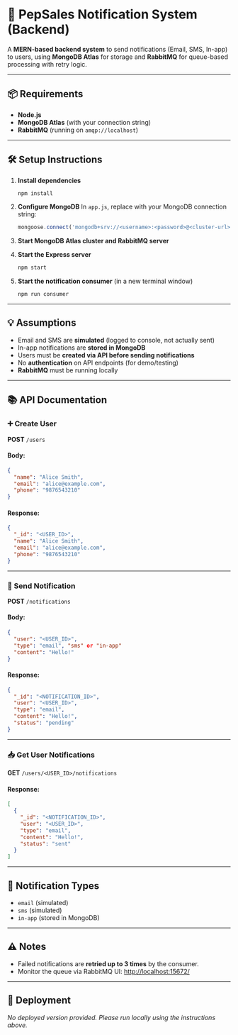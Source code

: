 # 🚀 PepSales Notification System (Backend)

A **MERN-based backend system** to send notifications (Email, SMS, In-app) to users, using **MongoDB Atlas** for storage and **RabbitMQ** for queue-based processing with retry logic.

---

## 📦 Requirements

- **Node.js**
- **MongoDB Atlas** (with your connection string)
- **RabbitMQ** (running on `amqp://localhost`)

---

## 🛠️ Setup Instructions

1. **Install dependencies**
   ```bash
   npm install
   ```

2. **Configure MongoDB**
   In `app.js`, replace with your MongoDB connection string:
   ```js
   mongoose.connect('mongodb+srv://<username>:<password>@<cluster-url>/<dbname>', {...})
   ```

3. **Start MongoDB Atlas cluster and RabbitMQ server**

4. **Start the Express server**
   ```bash
   npm start
   ```

5. **Start the notification consumer** (in a new terminal window)
   ```bash
   npm run consumer
   ```

---

## 💡 Assumptions

- Email and SMS are **simulated** (logged to console, not actually sent)
- In-app notifications are **stored in MongoDB**
- Users must be **created via API before sending notifications**
- No **authentication** on API endpoints (for demo/testing)
- **RabbitMQ** must be running locally

---

## 📚 API Documentation

### ➕ Create User

**POST** `/users`

#### Body:
```json
{
  "name": "Alice Smith",
  "email": "alice@example.com",
  "phone": "9876543210"
}
```

#### Response:
```json
{
  "_id": "<USER_ID>",
  "name": "Alice Smith",
  "email": "alice@example.com",
  "phone": "9876543210"
}
```

---

### 📨 Send Notification

**POST** `/notifications`

#### Body:
```json
{
  "user": "<USER_ID>",
  "type": "email", "sms" or "in-app"
  "content": "Hello!"
}
```

#### Response:
```json
{
  "_id": "<NOTIFICATION_ID>",
  "user": "<USER_ID>",
  "type": "email",
  "content": "Hello!",
  "status": "pending"
}
```

---

### 📥 Get User Notifications

**GET** `/users/<USER_ID>/notifications`

#### Response:
```json
[
  {
    "_id": "<NOTIFICATION_ID>",
    "user": "<USER_ID>",
    "type": "email",
    "content": "Hello!",
    "status": "sent"
  }
]
```

---

## 🔔 Notification Types

- `email` (simulated)
- `sms` (simulated)
- `in-app` (stored in MongoDB)

---

## ⚠️ Notes

- Failed notifications are **retried up to 3 times** by the consumer.
- Monitor the queue via RabbitMQ UI: [http://localhost:15672/](http://localhost:15672/)

---

## 🚫 Deployment

_No deployed version provided. Please run locally using the instructions above._
